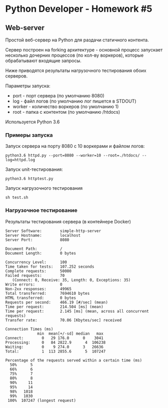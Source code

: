 # Python Developer - Homework #5

## Web-server

Простой веб-сервер на Python для раздачи статичного контента.

Сервер построен на forking архитектуре - основной процесс запускает несколько дочерних процессов (по кол-ву воркеров),
которые обрабатывают входящие запросы.

Ниже приводятся результаты нагрузочного тестирования обоих серверов.

Параметры запуска:
* port - порт сервера (по умолчанию 8080)
* log - файл логов (по умолчанию лог пишется в STDOUT)
* worker - количество воркеров (по умолчанию 1)
* root - папка с контентом (по умолчанию /htdocs)

Используется Python 3.6

### Примеры запуска

Запуск сервера на порту 8080 с 10 воркерами и файлом логов:

    python3.6 httpd.py --port=8080 --worker=10 --root=./htdocs/ --log=httpd.log

Запуск unit-тестирования:

    python3.6 httptest.py

Запуск нагрузочного тестирования

    sh test.sh

### Нагрузочное тестирование

Результаты тестирования сервера (в контейнере Docker)

    Server Software:        simple-http-server
    Server Hostname:        localhost
    Server Port:            8080

    Document Path:          /
    Document Length:        0 bytes

    Concurrency Level:      100
    Time taken for tests:   107.252 seconds
    Complete requests:      50000
    Failed requests:        70
       (Connect: 0, Receive: 35, Length: 0, Exceptions: 35)
    Write errors:           0
    Non-2xx responses:      49965
    Total transferred:      7694610 bytes
    HTML transferred:       0 bytes
    Requests per second:    466.19 [#/sec] (mean)
    Time per request:       214.504 [ms] (mean)
    Time per request:       2.145 [ms] (mean, across all concurrent requests)
    Transfer rate:          70.06 [Kbytes/sec] received

    Connection Times (ms)
                  min  mean[+/-sd] median   max
    Connect:        0   29 176.0      0    3041
    Processing:     0   84 2822.9      4  106238
    Waiting:        0    9 274.0      3   26636
    Total:          1  113 2855.6      5  107247

    Percentage of the requests served within a certain time (ms)
      50%      5
      66%      6
      75%      7
      80%      8
      90%     11
      95%     14
      98%   1018
      99%   1030
     100%  107247 (longest request)



